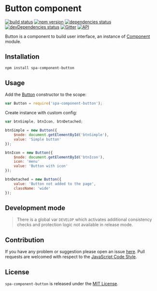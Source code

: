 Button component
================

[![build status](https://img.shields.io/travis/spasdk/component-button.svg?style=flat-square)](https://travis-ci.org/spasdk/component-button)
[![npm version](https://img.shields.io/npm/v/spa-component-button.svg?style=flat-square)](https://www.npmjs.com/package/spa-component-button)
[![dependencies status](https://img.shields.io/david/spasdk/component-button.svg?style=flat-square)](https://david-dm.org/spasdk/component-button)
[![devDependencies status](https://img.shields.io/david/dev/spasdk/component-button.svg?style=flat-square)](https://david-dm.org/spasdk/component-button?type=dev)
[![Gitter](https://img.shields.io/badge/gitter-join%20chat-blue.svg?style=flat-square)](https://gitter.im/DarkPark/spasdk)
[![API](https://img.shields.io/badge/API-JSDoc-orange.svg?style=flat-square)](https://rfbkak37y3kiy.github.io/component-button)


Button is a component to build user interface, an instance of [Component](https://github.com/spasdk/component) module.

## Installation ##

```bash
npm install spa-component-button
```


## Usage ##

Add the [Button](https://rfbkak37y3kiy.github.io/component-button/v1.0.0/Button.html) constructor to the scope:

```js
var Button = require('spa-component-button');
```
Create instance with custom config:

```js
var btnSimple, btnIcon, btnDetached;

btnSimple = new Button({
    $node: document.getElementById('btnSimple'),
    value: 'Simple button'
});

btnIcon = new Button({
    $node: document.getElementById('btnIcon'),
    icon: 'menu'
    value: 'Button with icon'
});

btnDetached = new Button({
    value: 'Button not added to the page',
    className: 'wide'
});
```

## Development mode ##

> There is a global var `DEVELOP` which activates additional consistency checks and protection logic not available in release mode.


## Contribution ##

If you have any problem or suggestion please open an issue [here](https://github.com/spasdk/component-button/issues).
Pull requests are welcomed with respect to the [JavaScript Code Style](https://github.com/DarkPark/jscs).


## License ##

`spa-component-button` is released under the [MIT License](license.md).
